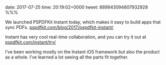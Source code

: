 date: 2017-07-25
time: 20:19:02+0000
tweet: 889943094807932928
%%%

We launched PSPDFKit Instant today, which makes it easy to build apps that sync PDFs. [pspdfkit.com/blog/2017/pspdfkit-instant/](https://pspdfkit.com/blog/2017/pspdfkit-instant/)

Instant has very cool real-time collaboration, and you can try it out at [pspdfkit.com/instant/try/](https://pspdfkit.com/instant/try/)

I’ve been working mostly on the Instant iOS framework but also the product as a whole. I’ve learned a lot seeing all the parts fit together.
